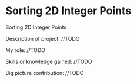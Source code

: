 # Sorting 2D Integer Points
Sorting 2D Integer Points

Description of project:
//TODO

My role:
//TODO

Skills or knowledge gained:
//TODO

Big picture contribution: 
//TODO
